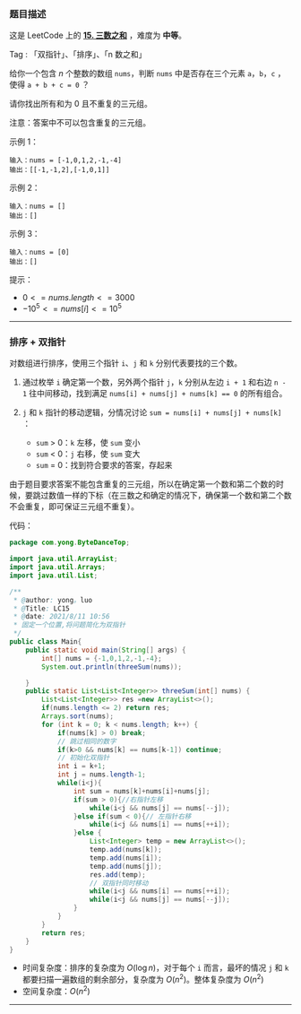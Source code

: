 ### 题目描述

这是 LeetCode 上的 **[15. 三数之和](https://leetcode-cn.com/problems/3sum/solution/shua-chuan-lc-pai-xu-shuang-zhi-zhen-jie-cd8r/)** ，难度为 **中等**。

Tag : 「双指针」、「排序」、「n 数之和」

给你一个包含 $n$ 个整数的数组 `nums`，判断 `nums` 中是否存在三个元素 `a`，`b`，`c` ，使得 `a + b + c = 0` ？

请你找出所有和为 $0$ 且不重复的三元组。

注意：答案中不可以包含重复的三元组。

示例 1：

```
输入：nums = [-1,0,1,2,-1,-4]
输出：[[-1,-1,2],[-1,0,1]]
```

示例 2：

```
输入：nums = []
输出：[]
```

示例 3：

```
输入：nums = [0]
输出：[]
```

提示：

* $0 <= nums.length <= 3000$
* $-10^5 <= nums[i] <= 10^5$

---

### 排序 + 双指针

对数组进行排序，使用三个指针 `i`、`j` 和 `k` 分别代表要找的三个数。

1. 通过枚举 `i` 确定第一个数，另外两个指针 `j`，`k` 分别从左边 `i + 1` 和右边 `n - 1` 往中间移动，找到满足 `nums[i] + nums[j] + nums[k] == 0` 的所有组合。

2. `j` 和 `k` 指针的移动逻辑，分情况讨论 `sum = nums[i] + nums[j] + nums[k]` ：
   
   * `sum` > 0：`k` 左移，使 `sum` 变小
   * `sum` < 0：`j` 右移，使 `sum` 变大
   * `sum` = 0：找到符合要求的答案，存起来

由于题目要求答案不能包含重复的三元组，所以在确定第一个数和第二个数的时候，要跳过数值一样的下标（在三数之和确定的情况下，确保第一个数和第二个数不会重复，即可保证三元组不重复）。

代码：

```Java
package com.yong.ByteDanceTop;

import java.util.ArrayList;
import java.util.Arrays;
import java.util.List;

/**
 * @author: yong。luo
 * @Title: LC15
 * @date: 2021/8/11 10:56
 * 固定一个位置,将问题简化为双指针
 */
public class Main{
    public static void main(String[] args) {
        int[] nums = {-1,0,1,2,-1,-4};
        System.out.println(threeSum(nums));

    }
    public static List<List<Integer>> threeSum(int[] nums) {
        List<List<Integer>> res =new ArrayList<>();
        if(nums.length <= 2) return res;
        Arrays.sort(nums);
        for (int k = 0; k < nums.length; k++) {
            if(nums[k] > 0) break;
            // 跳过相同的数字
            if(k>0 && nums[k] == nums[k-1]) continue;
            // 初始化双指针
            int i = k+1;
            int j = nums.length-1;
            while(i<j){
                int sum = nums[k]+nums[i]+nums[j];
                if(sum > 0){//右指针左移
                    while(i<j && nums[j] == nums[--j]);
                }else if(sum < 0){// 左指针右移
                    while(i<j && nums[i] == nums[++i]);
                }else {
                    List<Integer> temp = new ArrayList<>();
                    temp.add(nums[k]);
                    temp.add(nums[i]);
                    temp.add(nums[j]);
                    res.add(temp);
                    // 双指针同时移动
                    while(i<j && nums[i] == nums[++i]);
                    while(i<j && nums[j] == nums[--j]);
                }
            }
        }
        return res;
    }
}


```

* 时间复杂度：排序的复杂度为 $O(\log{n})$，对于每个 `i` 而言，最坏的情况 `j` 和 `k` 都要扫描一遍数组的剩余部分，复杂度为 $O(n ^ 2)$。整体复杂度为 $O(n ^ 2)$
* 空间复杂度：$O(n ^ 2)$

---


